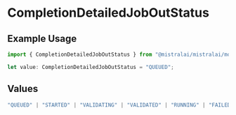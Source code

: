 # CompletionDetailedJobOutStatus

## Example Usage

```typescript
import { CompletionDetailedJobOutStatus } from "@mistralai/mistralai/models/components";

let value: CompletionDetailedJobOutStatus = "QUEUED";
```

## Values

```typescript
"QUEUED" | "STARTED" | "VALIDATING" | "VALIDATED" | "RUNNING" | "FAILED_VALIDATION" | "FAILED" | "SUCCESS" | "CANCELLED" | "CANCELLATION_REQUESTED"
```